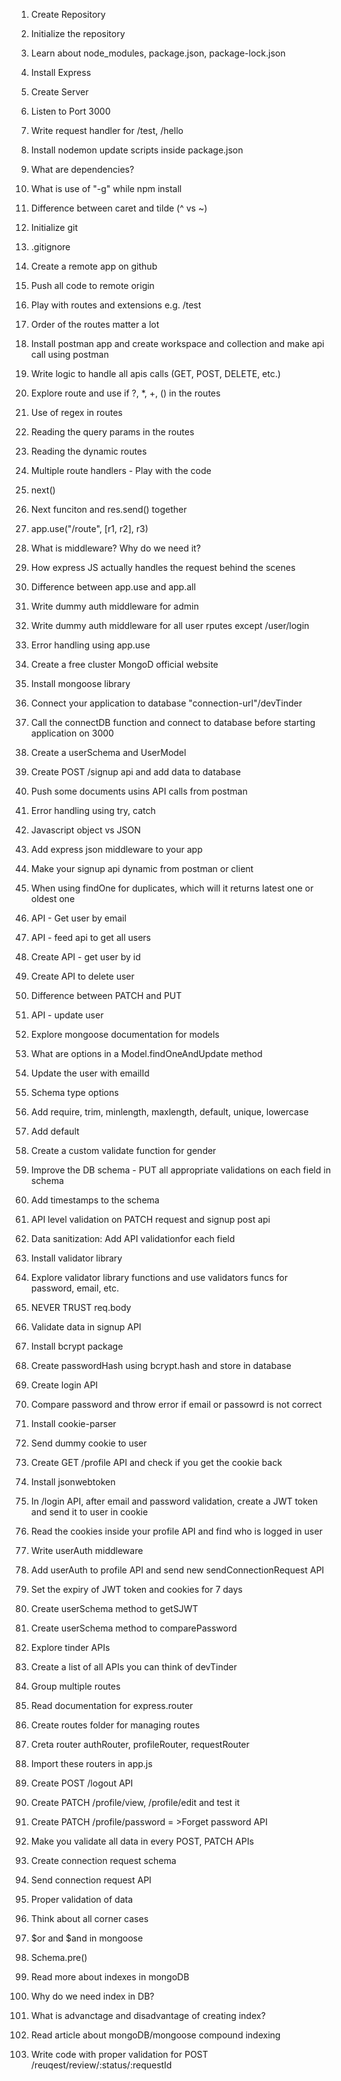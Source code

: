 1. Create Repository
2. Initialize the repository
3. Learn about node_modules, package.json, package-lock.json
4. Install Express
5. Create Server
6. Listen to Port 3000
7. Write request handler for /test, /hello
8. Install nodemon update scripts inside package.json
9. What are dependencies?
10. What is use of "-g" while npm install
11. Difference between caret and tilde (^ vs ~)

12. Initialize git
13. .gitignore
14. Create a remote app on github
15. Push all code to remote origin
16. Play with routes and extensions e.g. /test
17. Order of the routes matter a lot
18. Install postman app and create workspace and collection and make api call using postman
19. Write logic to handle all apis calls (GET, POST, DELETE, etc.)
20. Explore route and use if ?, \*, +, () in the routes
21. Use of regex in routes
22. Reading the query params in the routes
23. Reading the dynamic routes
24. Multiple route handlers - Play with the code
25. next()
26. Next funciton and res.send() together
27. app.use("/route", [r1, r2], r3)
28. What is middleware? Why do we need it?
29. How express JS actually handles the request behind the scenes
30. Difference between app.use and app.all
31. Write dummy auth middleware for admin
32. Write dummy auth middleware for all user rputes except /user/login
33. Error handling using app.use

34. Create a free cluster MongoD official website
35. Install mongoose library
36. Connect your application to database "connection-url"/devTinder
37. Call the connectDB function and connect to database before starting application on 3000
38. Create a userSchema and UserModel
39. Create POST /signup api and add data to database
40. Push some documents usins API calls from postman
41. Error handling using try, catch

42. Javascript object vs JSON
43. Add express json middleware to your app
44. Make your signup api dynamic from postman or client
45. When using findOne for duplicates, which will it returns latest one or oldest one
46. API - Get user by email
47. API - feed api to get all users
48. Create API - get user by id
49. Create API to delete user
50. Difference between PATCH and PUT
51. API - update user
52. Explore mongoose documentation for models
53. What are options in a Model.findOneAndUpdate method
54. Update the user with emailId

55. Schema type options
56. Add require, trim, minlength, maxlength, default, unique, lowercase
57. Add default
58. Create a custom validate function for gender
59. Improve the DB schema - PUT all appropriate validations on each field in schema
60. Add timestamps to the schema
61. API level validation on PATCH request and signup post api
62. Data sanitization: Add API validationfor each field
63. Install validator library
64. Explore validator library functions and use validators funcs for password, email, etc.
65. NEVER TRUST req.body

66. Validate data in signup API
67. Install bcrypt package
68. Create passwordHash using bcrypt.hash and store in database
69. Create login API
70. Compare password and throw error if email or passowrd is not correct

71. Install cookie-parser
72. Send dummy cookie to user
73. Create GET /profile API and check if you get the cookie back
74. Install jsonwebtoken
75. In /login API, after email and password validation, create a JWT token and send it to user in cookie
76. Read the cookies inside your profile API and find who is logged in user
77. Write userAuth middleware
78. Add userAuth to profile API and send new sendConnectionRequest API
79. Set the expiry of JWT token and cookies for 7 days
80. Create userSchema method to getSJWT
81. Create userSchema method to comparePassword

82. Explore tinder APIs
83. Create a list of all APIs you can think of devTinder
84. Group multiple routes
85. Read documentation for express.router
86. Create routes folder for managing routes
87. Creta router authRouter, profileRouter, requestRouter
88. Import these routers in app.js
89. Create POST /logout API
90. Create PATCH /profile/view, /profile/edit and test it
91. Create PATCH /profile/password = >Forget password API
92. Make you validate all data in every POST, PATCH APIs

93. Create connection request schema
94. Send connection request API
95. Proper validation of data
96. Think about all corner cases
97. $or and $and in mongoose
98. Schema.pre()
99. Read more about indexes in mongoDB
100. Why do we need index in DB?
101. What is advanctage and disadvantage of creating index?
102. Read article about mongoDB/mongoose compound indexing

103. Write code with proper validation for POST /reuqest/review/:status/:requestId
